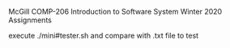 McGill COMP-206 Introduction to Software System
Winter 2020 Assignments

execute ./mini#tester.sh and compare with .txt file to test 
